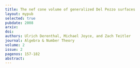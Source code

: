 ```yaml
---
title: The nef cone volume of generalized Del Pezzo surfaces
layout: mypub
selected: true
pubdate: 2008
arxiv: 
doi: 
authors: Ulrich Derenthal, Michael Joyce, and Zach Teitler
journal: Algebra & Number Theory
volume: 2
issue: 2
pagenos: 157-182
abstract:
---
```

